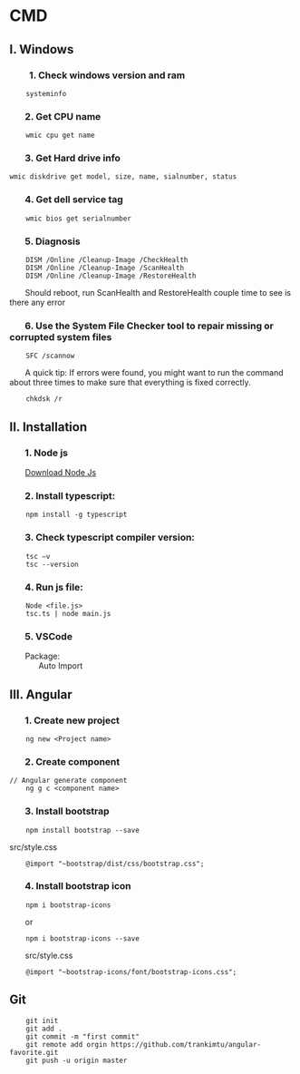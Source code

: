 # CMD

## I. Windows

### &nbsp;&nbsp;&nbsp;&nbsp;&nbsp;&nbsp;&nbsp;&nbsp; 1. Check windows version and ram
```
	systeminfo
```
	
### &nbsp;&nbsp;&nbsp;&nbsp;&nbsp;&nbsp; 2. Get CPU name
```
	wmic cpu get name

```
### &nbsp;&nbsp;&nbsp;&nbsp;&nbsp;&nbsp; 3. Get Hard drive info
```
wmic diskdrive get model, size, name, sialnumber, status
```

### &nbsp;&nbsp;&nbsp;&nbsp;&nbsp;&nbsp; 4. Get dell service tag
```
	wmic bios get serialnumber
```

### &nbsp;&nbsp;&nbsp;&nbsp;&nbsp;&nbsp; 5. Diagnosis
```
	DISM /Online /Cleanup-Image /CheckHealth
	DISM /Online /Cleanup-Image /ScanHealth
	DISM /Online /Cleanup-Image /RestoreHealth
```
&nbsp;&nbsp;&nbsp;&nbsp;&nbsp;&nbsp; Should reboot, run ScanHealth and RestoreHealth couple time to see is there any error

### &nbsp;&nbsp;&nbsp;&nbsp;&nbsp;&nbsp; 6. Use the System File Checker tool to repair missing or corrupted system files
```
	SFC /scannow
```
&nbsp;&nbsp;&nbsp;&nbsp;&nbsp;&nbsp; A quick tip: If errors were found, you might want to run the command about three times to make sure
that everything is fixed correctly.

```
	chkdsk /r
```

## II. Installation
### &nbsp;&nbsp;&nbsp;&nbsp;&nbsp;&nbsp; 1. Node js

&nbsp;&nbsp;&nbsp;&nbsp;&nbsp;&nbsp; [Download Node Js](https://nodejs.org/en/download/)

### &nbsp;&nbsp;&nbsp;&nbsp;&nbsp;&nbsp; 2. Install typescript:
```
	npm install -g typescript
```

### &nbsp;&nbsp;&nbsp;&nbsp;&nbsp;&nbsp; 3. Check typescript compiler version:
```
	tsc –v
	tsc --version
```

### &nbsp;&nbsp;&nbsp;&nbsp;&nbsp;&nbsp; 4. Run js file:
```
	Node <file.js>
	tsc.ts | node main.js
```

### &nbsp;&nbsp;&nbsp;&nbsp;&nbsp;&nbsp; 5. VSCode
&nbsp;&nbsp;&nbsp;&nbsp;&nbsp;&nbsp; Package: <br>
	&nbsp;&nbsp;&nbsp;&nbsp;&nbsp;&nbsp;&nbsp;&nbsp;&nbsp;&nbsp;&nbsp;&nbsp; Auto Import
	
## III. Angular
### &nbsp;&nbsp;&nbsp;&nbsp;&nbsp;&nbsp; 1. Create new project
```
	ng new <Project name>
```
### &nbsp;&nbsp;&nbsp;&nbsp;&nbsp;&nbsp; 2. Create component 
```
// Angular generate component
	ng g c <component name>	
```
### &nbsp;&nbsp;&nbsp;&nbsp;&nbsp;&nbsp; 3. Install bootstrap
```
	npm install bootstrap --save 
```
src/style.css
```
	@import "~bootstrap/dist/css/bootstrap.css";
```
### &nbsp;&nbsp;&nbsp;&nbsp;&nbsp;&nbsp; 4. Install bootstrap icon
```
	npm i bootstrap-icons
```
&nbsp;&nbsp;&nbsp;&nbsp;&nbsp;&nbsp; or
```
	npm i bootstrap-icons --save
```
&nbsp;&nbsp;&nbsp;&nbsp;&nbsp;&nbsp; src/style.css
```
	@import "~bootstrap-icons/font/bootstrap-icons.css";
```

## Git
```
	git init
	git add .
	git commit -m "first commit"
	git remote add orgin https://github.com/trankimtu/angular-favorite.git
	git push -u origin master
```
